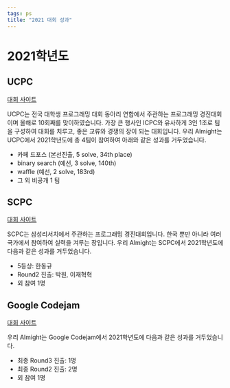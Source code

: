```yaml
---
tags: ps
title: "2021 대회 성과"
---
```


# 2021학년도

## UCPC

[대회 사이트](https://ucpc.me/)

UCPC는 전국 대학생 프로그래밍 대회 동아리 연합에서 주관하는 프로그래밍 경진대회이며 올해로 10회째를 맞이하였습니다.
가장 큰 행사인 ICPC와 유사하게 3인 1조로 팀을 구성하여 대회를 치루고, 좋은 교류와 경쟁의 장이 되는 대회입니다.
우리 Almight는 UCPC에서 2021학년도에 총 4팀이 참여하여 아래와 같은 성과를 거두었습니다.
- 카페 드포스 (본선진출, 5 solve, 34th place)
- binary search (예선, 3 solve, 140th)
- waffle (예선, 2 solve, 183rd)
- 그 외 비공개 1 팀

## SCPC

[대회 사이트](https://research.samsung.com/scpc)

SCPC는 삼성리서치에서 주관하는 프로그래밍 경진대회입니다.
한국 뿐만 아니라 여러 국가에서 참여하여 실력을 겨루는 장입니다.
우리 Almight는 SCPC에서 2021학년도에 다음과 같은 성과를 거두었습니다.

- 5등상: 한동규
- Round2 진출: 박원, 이재혁혁
- 외 참여 1명

## Google Codejam

[대회 사이트](https://codingcompetitions.withgoogle.com/codejam/)

우리 Almight는 Google Codejam에서 2021학년도에 다음과 같은 성과를 거두었습니다.

- 최종 Round3 진출: 1명
- 최종 Round2 진출: 2명
- 외 참여 1명